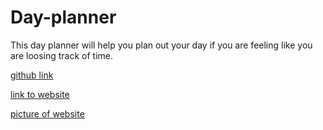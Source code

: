 # Day-planner

This day planner will help you plan out your day if you are feeling like you are loosing track of time.

[github link](https://github.com/Drewpayton/Day-planner)

[link to website](https://drewpayton.github.io/Day-planner/)

[picture of website](Capture.PNG)